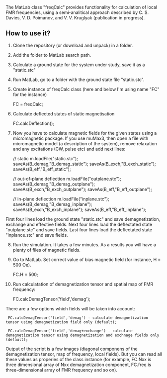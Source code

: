 The MatLab class "freqCalc" provides functionality for calculation of local FMR frequencies, using a semi-analitical approach described by C. S. Davies, V. D. Poimanov, and V. V. Kruglyak (publication in progress).

## How to use it?

1. Clone the repository (or download and unpack) in a folder.
2. Add the folder to MatLab search path.
3. Calculate a ground state for the system under study, save it as a "static.stc"
4. Run MatLab, go to a folder with the ground state file "static.stc".
5. Create instance of freqCalc class (here and below I'm using name "FC" for the instance)


    FC = freqCalc;
	
6. Calculate deflected states of static magnetisation


    FC.calcDeflection();
 	
7. Now you have to calculate magnetic fields for the given states using a micromagnetic package. If you use muMax3, then open a file with micromagnetic model (a description of the system), remove relaxation and any excitations (CW, pulse etc) and add next lines:
    
	// static
    m.loadFile("static.stc");  
    saveAs(B_demag,"B_demag_static");
    saveAs(B_exch,"B_exch_static"); 
    saveAs(B_eff,"B_eff_static"); 
 
    // out-of-plane deflection
    m.loadFile("outplane.stc");
    saveAs(B_demag,"B_demag_outplane");
    saveAs(B_exch,"B_exch_outplane");
    saveAs(B_eff,"B_eff_outplane");

    // in-plane deflection 
    m.loadFile("inplane.stc");  
    saveAs(B_demag,"B_demag_inplane");
    saveAs(B_exch,"B_exch_inplane");
    saveAs(B_eff,"B_eff_inplane");
	

First four lines load the ground state "static.stc" and save demagnetization, exchange and effective fields. Next four lines load the deflectated state "outplane.stc" and save fields. Last four lines load the deflectated state "inplance.stc" and save fields.

8. Run the simulation. It takes a few minutes. As a results you will have a plenty of files of magnetic fields.

9. Go to MatLab. Set correct value of bias magnetic field (for instance, H = 500 Oe).
     
     FC.H = 500;

10. Run calculatation of demagnetization tensor and spatial map of FMR frequency:

     FC.calcDemagTensor('field','demag');

There are a few options which fields will be taken into account:
    
     FC.calcDemagTensor('field','demag') - calculate demagnetization tensor using demagnetization field only (default);
    
     FC.calcDemagTensor('field','demag+exchange') - calculate demagnetization tensor using demagnetization and exchnage fields only (default); 

Output of the script is a few images (diagonal componens of the demagnetization tensor, map of frequency, local fields). But you can read all these values as properies of the class instance (for example, FC.Nxx is three dimensional array of Nxx demagnetization component, FC.freq is three-dimensional array of FMR frequency and so on). 
	
